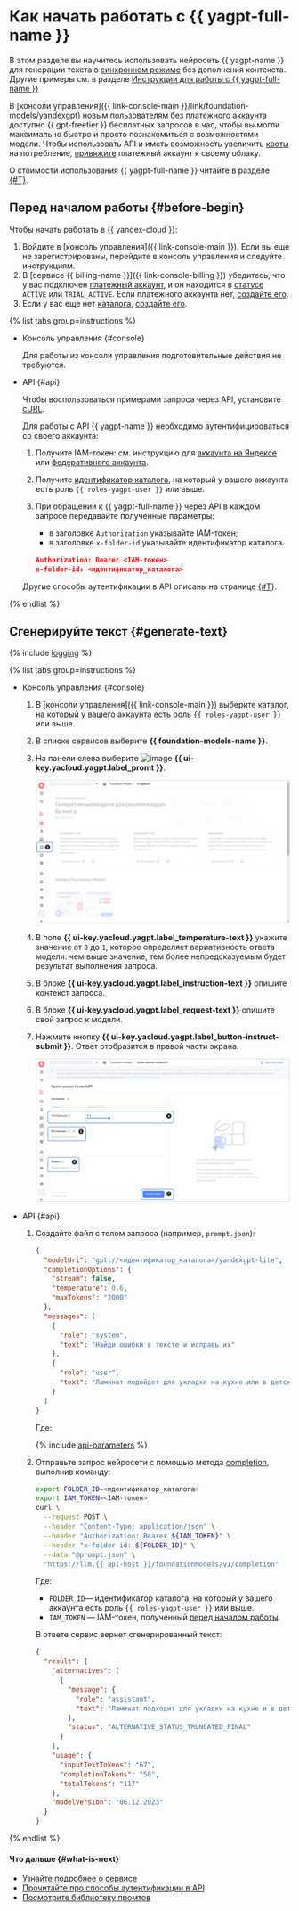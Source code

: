 # Как начать работать с {{ yagpt-full-name }}

В этом разделе вы научитесь использовать нейросеть {{ yagpt-name }} для генерации текста в [синхронном режиме](../concepts/index.md#working-mode) без дополнения контекста. Другие примеры см. в разделе [Инструкции для работы с {{ yagpt-full-name }}](../operations/index.md#yandexgpt-api)

В [консоли управления]({{ link-console-main }}/link/foundation-models/yandexgpt) новым пользователям без [платежного аккаунта](../../billing/concepts/billing-account.md) доступно {{ gpt-freetier }} бесплатных запросов в час, чтобы вы могли максимально быстро и просто познакомиться с возможностями модели. Чтобы использовать API и иметь возможность увеличить [квоты](../concepts/limits.md) на потребление, [привяжите](../../billing/operations/pin-cloud.md) платежный аккаунт к своему облаку.

О стоимости использования {{ yagpt-full-name }} читайте в разделе [{#T}](../pricing.md).

## Перед началом работы {#before-begin}

Чтобы начать работать в {{ yandex-cloud }}:

1. Войдите в [консоль управления]({{ link-console-main }}). Если вы еще не зарегистрированы, перейдите в консоль управления и следуйте инструкциям.
1. В [сервисе {{ billing-name }}]({{ link-console-billing }}) убедитесь, что у вас подключен [платежный аккаунт](../../billing/concepts/billing-account.md), и он находится в [статусе](../../billing/concepts/billing-account-statuses.md) `ACTIVE` или `TRIAL_ACTIVE`. Если платежного аккаунта нет, [создайте его](../../billing/quickstart/index.md#create_billing_account).
1. Если у вас еще нет [каталога](../../resource-manager/concepts/resources-hierarchy.md#folder), [создайте его](../../resource-manager/operations/folder/create.md).

{% list tabs group=instructions %}

- Консоль управления {#console}

  Для работы из консоли управления подготовительные действия не требуются.

- API {#api}

  Чтобы воспользоваться примерами запроса через API, установите [cURL](https://curl.haxx.se). 

  Для работы с API {{ yagpt-name }} необходимо аутентифицироваться со своего аккаунта:

  1. Получите IAM-токен: см. инструкцию для [аккаунта на Яндексе](../../iam/operations/iam-token/create.md) или [федеративного аккаунта](../../iam/operations/iam-token/create-for-federation.md).
  1. Получите [идентификатор каталога](../../resource-manager/operations/folder/get-id.md), на который у вашего аккаунта есть роль `{{ roles-yagpt-user }}` или выше.
  1. При обращении к {{ yagpt-full-name }} через API в каждом запросе передавайте полученные параметры:

     * в заголовке `Authorization` указывайте IAM-токен;
     * в заголовке `x-folder-id` указывайте идентификатор каталога.

     ```json
     Authorization: Bearer <IAM-токен> 
     x-folder-id: <идентификатор_каталога>
     ```

  Другие способы аутентификации в API описаны на странице [{#T}](../api-ref/authentication.md).

{% endlist %}

## Сгенерируйте текст {#generate-text}

{% include [logging](../../_includes/foundation-models/yandexgpt/logging-disclaimer.md) %}

{% list tabs group=instructions %}

- Консоль управления {#console}

  1. В [консоли управления]({{ link-console-main }}) выберите каталог, на который у вашего аккаунта есть роль `{{ roles-yagpt-user }}` или выше.
  1. В списке сервисов выберите **{{ foundation-models-name }}**.
  1. На панели слева выберите ![image](../../_assets/console-icons/dice-3.svg) **{{ ui-key.yacloud.yagpt.label_promt }}**.

     ![screen01](../../_assets/foundation-models/quickstart/yandexgpt/screen01.png)

  1. В поле **{{ ui-key.yacloud.yagpt.label_temperature-text }}** укажите значение от `0` до `1`, которое определяет вариативность ответа модели: чем выше значение, тем более непредсказуемым будет результат выполнения запроса.
  1. В блоке **{{ ui-key.yacloud.yagpt.label_instruction-text }}** опишите контекст запроса.
  1. В блоке **{{ ui-key.yacloud.yagpt.label_request-text }}** опишите свой запрос к модели.
  1. Нажмите кнопку **{{ ui-key.yacloud.yagpt.label_button-instruct-submit }}**. Ответ отобразится в правой части экрана.

     ![screen02](../../_assets/foundation-models/quickstart/yandexgpt/screen02.png)

- API {#api}

  1. Создайте файл с телом запроса (например, `prompt.json`):

     ```json
     {
       "modelUri": "gpt://<идентификатор_каталога>/yandexgpt-lite",
       "completionOptions": {
         "stream": false,
         "temperature": 0.6,
         "maxTokens": "2000"
       },
       "messages": [
         {
           "role": "system",
           "text": "Найди ошибки в тексте и исправь их"
         },
         {
           "role": "user",
           "text": "Ламинат подойдет для укладке на кухне или в детской комнате – он не боиться влаги и механических повреждений благодаря защитному слою из облицованных меламиновых пленок толщиной 0,2 мм и обработанным воском замкам."
         }
       ]
     }
     ```

     Где:

     {% include [api-parameters](../../_includes/foundation-models/yandexgpt/api-parameters.md) %}

  1. Отправьте запрос нейросети с помощью метода [completion](../text-generation/api-ref/TextGeneration/completion.md), выполнив команду:

     ```bash
     export FOLDER_ID=<идентификатор_каталога>
     export IAM_TOKEN=<IAM-токен>
     curl \
       --request POST \
       --header "Content-Type: application/json" \
       --header "Authorization: Bearer ${IAM_TOKEN}" \
       --header "x-folder-id: ${FOLDER_ID}" \
       --data "@prompt.json" \
       "https://llm.{{ api-host }}/foundationModels/v1/completion"
     ```

     Где:

     * `FOLDER_ID`— идентификатор каталога, на который у вашего аккаунта есть роль `{{ roles-yagpt-user }}` или выше.
     * `IAM_TOKEN` — IAM-токен, полученный [перед началом работы](#before-begin).

     В ответе сервис вернет сгенерированный текст:

     ```json
     {
       "result": {
         "alternatives": [
           {
             "message": {
               "role": "assistant",
               "text": "Ламинат подходит для укладки на кухне и в детской комнате. Он не боится влажности и механических повреждений, благодаря защитному слою, состоящему из меланиновых плёнок толщиной 0.2 мм, и обработанным воском замкам."
             },
             "status": "ALTERNATIVE_STATUS_TRUNCATED_FINAL"
           }
         ],
         "usage": {
           "inputTextTokens": "67",
           "completionTokens": "50",
           "totalTokens": "117"
         },
         "modelVersion": "06.12.2023"
       }
     }
     ```

{% endlist %}

#### Что дальше {#what-is-next}

* [Узнайте подробнее о сервисе](../concepts/index.md)
* [Прочитайте про способы аутентификации в API](../api-ref/authentication.md)
* [Посмотрите библиотеку промтов](../prompts/yandexgpt/index.md)